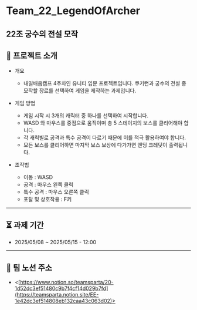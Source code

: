 # Team_22_LegendOfArcher
22조 궁수의 전설 모작
----
## 📘 프로젝트 소개
- 개요
  - 내일배움캠프 4주차인 유니티 입문 프로젝트입니다. 쿠키런과 궁수의 전설 중 모작할 장르를 선택하여 게임을 제작하는 과제입니다.

- 게임 방법
  - 게임 시작 시 3개의 캐릭터 중 하나를 선택하여 시작합니다.
  - WASD 와 마우스를 중점으로 움직이며 총 5 스테이지의 보스를 클리어해야 합니다.
  - 각 캐릭별로 공격과 특수 공격이 다르기 때문에 이를 적극 활용하여야 합니다.
  - 모든 보스를 클리어하면 마지막 보스 보상에 다가가면 엔딩 크레딧이 출력됩니다.

- 조작법
  - 이동 : WASD
  - 공격 : 마우스 왼쪽 클릭
  - 특수 공격 : 마우스 오른쪽 클릭
  - 포탈 및 상호작용 : F키

----
## ⏳ 과제 기간
- 2025/05/08 ~ 2025/05/15 - 12:00
----
## 📱 팀 노션 주소
- <[https://www.notion.so/teamsparta/20-1d52dc3ef51480c9b7f4cf14d029b7fd](https://teamsparta.notion.site/EE-1e42dc3ef514808eb132caa43c063d02)>
